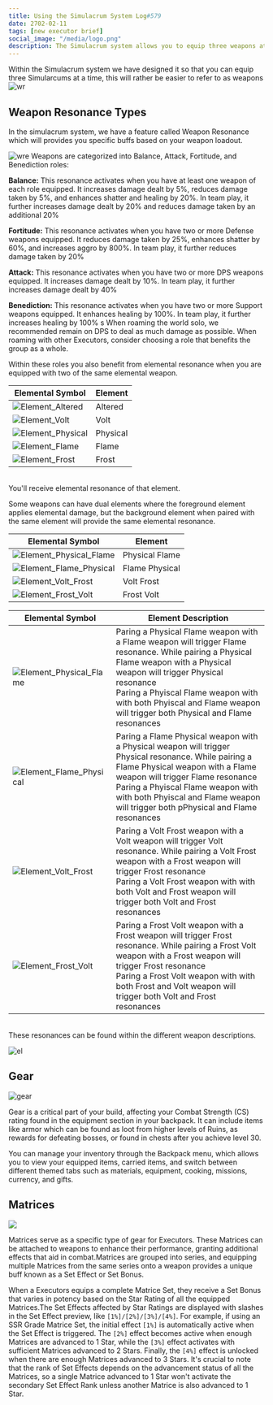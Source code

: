 ```yaml
---
title: Using the Simulacrum System Log#579
date: 2702-02-11
tags: [new executor brief]
social_image: "/media/logo.png"
description: The Simulacrum system allows you to equip three weapons at a time and provides buffs based on their role. You can use matrices and traits to further improve your roles depending on the situation, and your use of the Simulacrum system.
---
```


Within the Simulacrum system we have designed it so that you can equip three Simularcums at a time, this will rather be easier to refer to as weapons
![wr](/media/wr.png)

## Weapon Resonance Types

In the simulacrum system, we have a feature called Weapon Resonance which will provides you specific buffs based on your weapon loadout.

![wre](/media/wre.png)
Weapons are categorized into Balance, Attack, Fortitude, and Benediction roles:

**Balance:** This resonance activates when you have at least one weapon of each role equipped. It increases damage dealt by 5%, reduces damage taken by 5%, and enhances shatter and healing by 20%. In team play, it further increases damage dealt by 20% and reduces damage taken by an additional 20%​​

**Fortitude:** This resonance activates when you have two or more Defense weapons equipped. It reduces damage taken by 25%, enhances shatter by 60%, and increases aggro by 800%. In team play, it further reduces damage taken by 20%​​

**Attack:** This resonance activates when you have two or more DPS weapons equipped. It increases damage dealt by 10%. In team play, it further increases damage dealt by 40%​

**Benediction:** This resonance activates when you have two or more Support weapons equipped. It enhances healing by 100%. In team play, it further increases healing by 100%​​
s
When roaming the world solo, we recommended remain on DPS to deal as much damage as possible. When roaming with other Executors, consider choosing a role that benefits the group as a whole.

Within these roles you also benefit from elemental resonance when you are equipped with two of the same elemental weapon.

| Elemental Symbol                                 | Element  |
| ------------------------------------------------ | -------- |
| ![Element_Altered](/media/Element_Altered.png)   | Altered  |
| ![Element_Volt](/media/Element_Volt.png)         | Volt     |
| ![Element_Physical](/media/Element_Physical.png) | Physical |
| ![Element_Flame](/media/Element_Flame.png)       | Flame    |
| ![Element_Frost](/media/Element_Frost.png)       | Frost    |

<br />
You'll receive elemental resonance of that element.
<br />

Some weapons can have dual elements where the foreground element applies elemental damage, but the background element when paired with the same element will provide the same elemental resonance.

| Elemental Symbol                                            | Element        |
| ----------------------------------------------------------- | -------------- |
| ![Element_Physical_Flame](/media/Element_PhysicalFlame.png) | Physical Flame |
| ![Element_Flame_Physical](/media/Element_FlamePhysical.png) | Flame Physical |
| ![Element_Volt_Frost](/media/Element_VoltFrost.png)         | Volt Frost     |
| ![Element_Frost_Volt](/media/Element_FrostVolt.png)         | Frost Volt     |

| Elemental Symbol                                            | Element Description                                                                                                                                                                                                                                                                                          |
| ----------------------------------------------------------- | ------------------------------------------------------------------------------------------------------------------------------------------------------------------------------------------------------------------------------------------------------------------------------------------------------------ |
| ![Element_Physical_Flame](/media/Element_PhysicalFlame.png) | Paring a Physical Flame weapon with a Flame weapon will trigger Flame resonance. While pairing a Physical Flame weapon with a Physical weapon will trigger Physical resonance <br /> Paring a Phyiscal Flame weapon with with both Phyiscal and Flame weapon will trigger both Physical and Flame resonances  |
| ![Element_Flame_Physical](/media/Element_FlamePhysical.png) | Paring a Flame Physical weapon with a Physical weapon will trigger Physical resonance. While pairing a Flame Physical weapon with a Flame weapon will trigger Flame resonance <br /> Paring a Phyiscal Flame weapon with with both Phyiscal and Flame weapon will trigger both pPhysical and Flame resonances |
| ![Element_Volt_Frost](/media/Element_VoltFrost.png)         | Paring a Volt Frost weapon with a Volt weapon will trigger Volt resonance. While pairing a Volt Frost weapon with a Frost weapon will trigger Frost resonance <br /> Paring a Volt Frost weapon with with both Volt and Frost weapon will trigger both Volt and Frost resonances                              |
| ![Element_Frost_Volt](/media/Element_FrostVolt.png)         | Paring a Frost Volt weapon with a Frost weapon will trigger Frost resonance. While pairing a Frost Volt weapon with a Frost weapon will trigger Frost resonance <br /> Paring a Frost Volt weapon with with both Frost and Volt weapon will trigger both Volt and Frost resonances                            |

<br /> 
These resonances can be found within the different weapon descriptions.
<br />

![el](/media/el.png)

## Gear

![gear](/media/gear.jpg)

Gear is a critical part of your build, affecting your Combat Strength (CS) rating found in the equipment section in your backpack. It can include items like armor which can be found as loot from higher levels of Ruins, as rewards for defeating bosses, or found in chests after you achieve level 30.

You can manage your inventory through the Backpack menu, which allows you to view your equipped items, carried items, and switch between different themed tabs such as materials, equipment, cooking, missions, currency, and gifts.

## Matrices

![](https://telegra.ph/file/d188583ef4e4fc96c8e0e.png)

Matrices serve as a specific type of gear for Executors. These Matrices can be attached to weapons to enhance their performance, granting additional effects that aid in combat.Matrices are grouped into series, and equipping multiple Matrices from the same series onto a weapon provides a unique buff known as a Set Effect or Set Bonus.

When a Executors equips a complete Matrice Set, they receive a Set Bonus that varies in potency based on the Star Rating of all the equipped Matrices.The Set Effects affected by Star Ratings are displayed with slashes in the Set Effect preview, like `[1%]/[2%]/[3%]/[4%]`. For example, if using an SSR Grade Matrice Set, the initial effect `[1%]` is automatically active when the Set Effect is triggered. The `[2%]` effect becomes active when enough Matrices are advanced to 1 Star, while the `[3%]` effect activates with sufficient Matrices advanced to 2 Stars. Finally, the `[4%]` effect is unlocked when there are enough Matrices advanced to 3 Stars. It's crucial to note that the rank of Set Effects depends on the advancement status of all the Matrices, so a single Matrice advanced to 1 Star won't activate the secondary Set Effect Rank unless another Matrice is also advanced to 1 Star.
